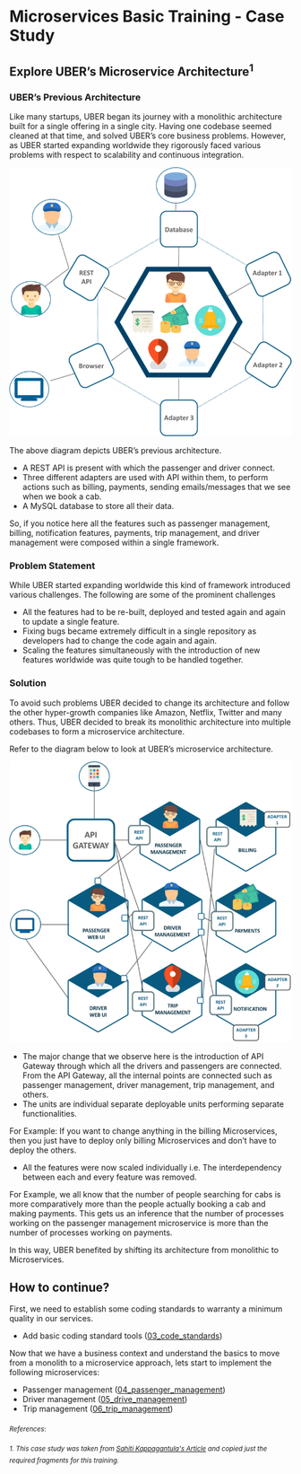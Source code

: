# Microservices Basic Training - Case Study
## Explore UBER’s Microservice Architecture<sup>1</sup>

### UBER’s Previous Architecture

Like many startups, UBER began its journey with a monolithic architecture built for a single offering in a single city. Having one codebase seemed cleaned at that time, and solved UBER’s core business problems. However, as UBER started expanding worldwide they rigorously faced various problems with respect to scalability and continuous integration.

![uber_monolith_architecture](case_resources/uber_monolith.png "Uber monolith architecture")


The above diagram depicts UBER’s previous architecture.

- A REST API is present with which the passenger and driver connect.
- Three different adapters are used with API within them, to perform actions such as billing, payments, sending emails/messages that we see when we book a cab.
- A MySQL database to store all their data.

So, if you notice here all the features such as passenger management, billing, notification features, payments, trip management, and driver management were composed within a single framework.

### Problem Statement

While UBER started expanding worldwide this kind of framework introduced various challenges. The following are some of the prominent challenges
- All the features had to be re-built, deployed and tested again and again to update a single feature.
- Fixing bugs became extremely difficult in a single repository as developers had to change the code again and again.
- Scaling the features simultaneously with the introduction of new features worldwide was quite tough to be handled together.

### Solution

To avoid such problems UBER decided to change its architecture and follow the other hyper-growth companies like Amazon, Netflix, Twitter and many others. Thus, UBER decided to break its monolithic architecture into multiple codebases to form a microservice architecture.

Refer to the diagram below to look at UBER’s microservice architecture.

![uber_microservice_architecture](case_resources/uber_ms.png "Uber microservice architecture")

- The major change that we observe here is the introduction of API Gateway through which all the drivers and passengers are connected. From the API Gateway, all the internal points are connected such as passenger management, driver management, trip management, and others.
- The units are individual separate deployable units performing separate functionalities.

For Example: If you want to change anything in the billing Microservices, then you just have to deploy only billing Microservices and don’t have to deploy the others.
- All the features were now scaled individually i.e. The interdependency between each and every feature was removed.

For Example, we all know that the number of people searching for cabs is more comparatively more than the people actually booking a cab and making payments. This gets us an inference that the number of processes working on the passenger management microservice is more than the number of processes working on payments.

In this way, UBER benefited by shifting its architecture from monolithic to Microservices.

## How to continue?

First, we need to establish some coding standards to warranty a minimum quality in our services.

- Add basic coding standard tools ([03_code_standards](../03_code_standards))

Now that we have a business context and understand the basics to move from a monolith to a microservice approach, lets start to implement the following microservices:

- Passenger management ([04_passenger_management](../04_passenger_management))
- Driver management ([05_drive_management](../05_driver_management))
- Trip management ([06_trip_management](../06_trip_management))

<sub>*References*:</sub>

<sub>*1. This case study was taken from [Sahiti Kappagantula's Article](https://medium.com/edureka/microservice-architecture-5e7f056b90f1) and copied just the required fragments for this training.*</sub>